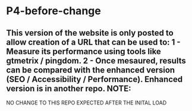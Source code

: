 # P4-before-change
This version of the website is only posted to allow creation of a URL that can be used to:
1 - Measure its performance using tools like gtmetrix / pingdom.
2 - Once mesaured, results can be compared with the enhanced version (SEO / Accessibility / Performance). Enhanced version is in another repo.
NOTE:
-----
NO CHANGE TO THIS REPO EXPECTED AFTER THE INITAL LOAD
